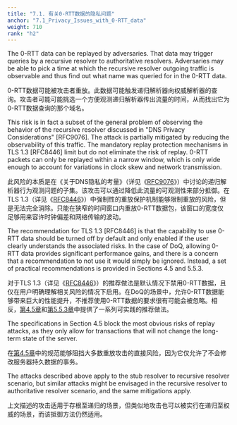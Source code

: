 ```yaml
---
title: "7.1. 有关0-RTT数据的隐私问题"
anchor: "7.1_Privacy_Issues_with_0-RTT_data"
weight: 710
rank: "h2"
---
```


The 0-RTT data can be replayed by adversaries. That data may trigger queries by a recursive resolver to authoritative resolvers. Adversaries may be able to pick a time at which the recursive resolver outgoing traffic is observable and thus find out what name was queried for in the 0-RTT data.

0-RTT数据可能被攻击者重放。此数据可能触发递归解析器向权威解析器的查询。攻击者可能可能挑选一个方便观测递归解析器传出流量的时间，从而找出它为0-RTT数据查询的那个域名。

This risk is in fact a subset of the general problem of observing the behavior of the recursive resolver discussed in "DNS Privacy Considerations" [RFC9076]. The attack is partially mitigated by reducing the observability of this traffic. The mandatory replay protection mechanisms in TLS 1.3 [RFC8446] limit but do not eliminate the risk of replay. 0-RTT packets can only be replayed within a narrow window, which is only wide enough to account for variations in clock skew and network transmission.

此风险的本质是在《关于DNS隐私的考量》（详见《[RFC9076]()》）中讨论的递归解析器行为观测问题的子集。该攻击可以通过降低此流量的可观测性来部分抵御。在TLS 1.3（详见《[RFC8446]()》）中强制性的重放保护机制能够限制重放的风险，但是无法完全消除。只能在狭窄的时间窗口内重放0-RTT数据包，该窗口的宽度仅足够用来容许时钟偏差和网络传输的波动。

The recommendation for TLS 1.3 [RFC8446] is that the capability to use 0-RTT data should be turned off by default and only enabled if the user clearly understands the associated risks. In the case of DoQ, allowing 0-RTT data provides significant performance gains, and there is a concern that a recommendation to not use it would simply be ignored. Instead, a set of practical recommendations is provided in Sections 4.5 and 5.5.3.

对于TLS 1.3（详见《[RFC8446]()》）的推荐做法是默认情况下禁用0-RTT数据，且仅在用户明确理解相关风险的情况下启用。在DoQ的场景中，允许0-RTT数据能够带来巨大的性能提升，不推荐使用0-RTT数据的要求很有可能会被忽略。相反，[第4.5章]()和[第5.5.3章]()中提供了一系列可实践的推荐做法。

The specifications in Section 4.5 block the most obvious risks of replay attacks, as they only allow for transactions that will not change the long-term state of the server.

在[第4.5章]()中的规范能够阻挡大多数重放攻击的直接风险，因为它仅允许了不会修改服务器持久数据的事务。

The attacks described above apply to the stub resolver to recursive resolver scenario, but similar attacks might be envisaged in the recursive resolver to authoritative resolver scenario, and the same mitigations apply.

上文描述的攻击适用于存根至递归的场景，但类似地攻击也可以被实行在递归至权威的场景，而该抵御方法仍然适用。
